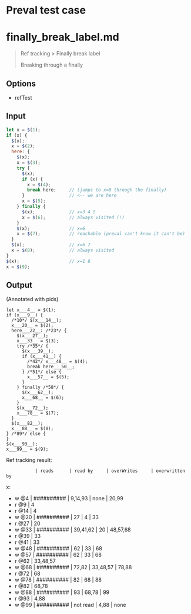 # Preval test case

# finally_break_label.md

> Ref tracking > Finally break label
>
> Breaking through a finally

## Options

- refTest

## Input

`````js filename=intro
let x = $(1);
if (x) {
  $(x);
  x = $(2);
  here: {
    $(x);
    x = $(3);
    try {
      $(x);
      if (x) {
        x = $(4);
        break here;     // (jumps to x=8 through the finally)
      }                 // <-- we are here
      x = $(5);
    } finally {
      $(x);             // x=3 4 5
      x = $(6);         // always visited (!)
    }
    $(x);               // x=6
    x = $(7);           // reachable (preval can't know it can't be)
  }
  $(x);                 // x=6 7
  x = $(8);             // always visited
}
$(x);                   // x=1 8
x = $(9);
`````

## Output

(Annotated with pids)

`````filename=intro
let x___4__ = $(1);
if (x___9__) {
  /*10*/ $(x___14__);
  x___20__ = $(2);
  here___22__: /*23*/ {
    $(x___27__);
    x___33__ = $(3);
    try /*35*/ {
      $(x___39__);
      if (x___41__) {
        /*42*/ x___48__ = $(4);
        break here___50__;
      } /*51*/ else {
        x___57__ = $(5);
      }
    } finally /*58*/ {
      $(x___62__);
      x___68__ = $(6);
    }
    $(x___72__);
    x___78__ = $(7);
  }
  $(x___82__);
  x___88__ = $(8);
} /*89*/ else {
}
$(x___93__);
x___99__ = $(9);
`````

Ref tracking result:

               | reads      | read by     | overWrites     | overwritten by
x:
  - w @4       | ########## | 9,14,93     | none           | 20,99
  - r @9       | 4
  - r @14      | 4
  - w @20      | ########## | 27          | 4              | 33
  - r @27      | 20
  - w @33      | ########## | 39,41,62    | 20             | 48,57,68
  - r @39      | 33
  - r @41      | 33
  - w @48      | ########## | 62          | 33             | 68
  - w @57      | ########## | 62          | 33             | 68
  - r @62      | 33,48,57
  - w @68      | ########## | 72,82       | 33,48,57       | 78,88
  - r @72      | 68
  - w @78      | ########## | 82          | 68             | 88
  - r @82      | 68,78
  - w @88      | ########## | 93          | 68,78          | 99
  - r @93      | 4,88
  - w @99      | ########## | not read    | 4,88           | none
